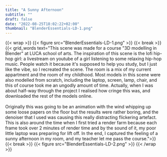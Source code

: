 ```yaml
---
title: "A Sunny Afternoon"
subtitle: ""
draft: false
date: "2022-08-25T18:02:22+02:00"
thumbnail: "BlenderEssentials-LD-1.png"
---
```

{{< wrap >}}
{{< figure src="BlenderEssentials-LD-1.png" >}}
{{< break >}}
{{< grid_words text="This scene was made for a course \"3D modelling in Blender\" at LUCA school of arts. The inspiration of this scene is the lofi hip-hop girl: a livestream on youtube of a girl listening to some relaxing hip-hop music. People watch it because it's supposed to help you study, but I just like the vibe, so I recreated the scene. The room is a mix of my current appartment and the room of my childhood. Most models in this scene were also modelled from scratch, including the laptop, screen, lamp, chair, and this of course took me an ungodly amount of time. Actually, when I was about half-way through the project I realised how cringe this was, and downloaded the rest of the models online.<br><br>Originally this was going to be an animation with the wind whipping up some loose papers on the floor but the results were rather boring, and the denoiser that I used was causing this really distracting flickering artefact. This is also around the time when I first tried a render farm because each frame took over 2 minutes of render time and by the sound of it, my poor little laptop was preparing for lift off. In the end, I captured the feeling of a sunny afternoon in my room, and my teacher let me pass the course.">}}
{{< break >}}
{{< figure src="BlenderEssentials-LD-2.png" >}}
{{< /wrap >}}
